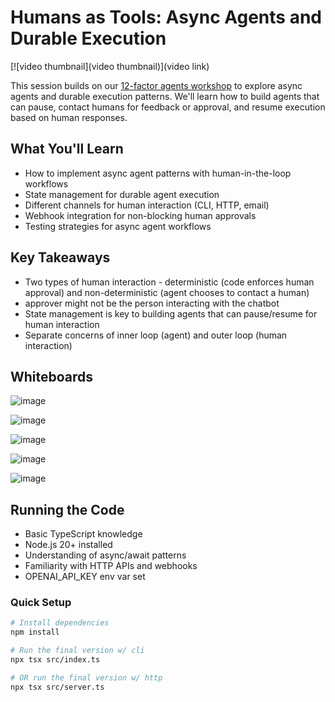 # Humans as Tools: Async Agents and Durable Execution

[![video thumbnail](video thumbnail)](video link)

This session builds on our [12-factor agents workshop](../2025-04-22-twelve-factor-agents) to explore async agents and durable execution patterns. We'll learn how to build agents that can pause, contact humans for feedback or approval, and resume execution based on human responses.

## What You'll Learn

- How to implement async agent patterns with human-in-the-loop workflows
- State management for durable agent execution
- Different channels for human interaction (CLI, HTTP, email)
- Webhook integration for non-blocking human approvals
- Testing strategies for async agent workflows

## Key Takeaways

- Two types of human interaction - deterministic (code enforces human approval) and non-deterministic (agent chooses to contact a human)
- approver might not be the person interacting with the chatbot
- State management is key to building agents that can pause/resume for human interaction
- Separate concerns of inner loop (agent) and outer loop (human interaction)

## Whiteboards

![image](https://github.com/user-attachments/assets/3f3269f1-e177-473f-a4bc-7802255447dc)

![image](https://github.com/user-attachments/assets/a36a19ec-52fa-43d1-be02-63cbf209d11e)

![image](https://github.com/user-attachments/assets/b11a5c94-b1a0-4d02-89fb-9640ce436484)


![image](https://github.com/user-attachments/assets/661500e9-ba0e-496e-a774-e0add0d2b8e6)


![image](https://github.com/user-attachments/assets/d54415a4-5452-4035-8cf8-70b13ef3dafd)


## Running the Code

- Basic TypeScript knowledge
- Node.js 20+ installed
- Understanding of async/await patterns
- Familiarity with HTTP APIs and webhooks
- OPENAI_API_KEY env var set

### Quick Setup

```bash
# Install dependencies
npm install

# Run the final version w/ cli
npx tsx src/index.ts

# OR run the final version w/ http
npx tsx src/server.ts
```



